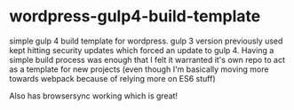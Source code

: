 # wordpress-gulp4-build-template

simple gulp 4 build template for wordpress. gulp 3 version previously used kept hitting security updates which forced an update to gulp 4. Having a simple build process was enough that I felt it warranted it's own repo to act as a template for new projects (even though I'm basically moving more towards webpack because of relying more on ES6 stuff)

Also has browsersync working which is great!
